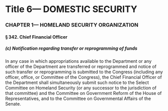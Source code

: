 
# Title 6— DOMESTIC SECURITY
### CHAPTER 1— HOMELAND SECURITY ORGANIZATION
#### § 342. Chief Financial Officer
##### (c) Notification regarding transfer or reprogramming of funds

In any case in which appropriations available to the Department or any officer of the Department are transferred or reprogrammed and notice of such transfer or reprogramming is submitted to the Congress (including any officer, office, or Committee of the Congress), the Chief Financial Officer of the Department shall simultaneously submit such notice to the Select Committee on Homeland Security (or any successor to the jurisdiction of that committee) and the Committee on Government Reform of the House of Representatives, and to the Committee on Governmental Affairs of the Senate.
